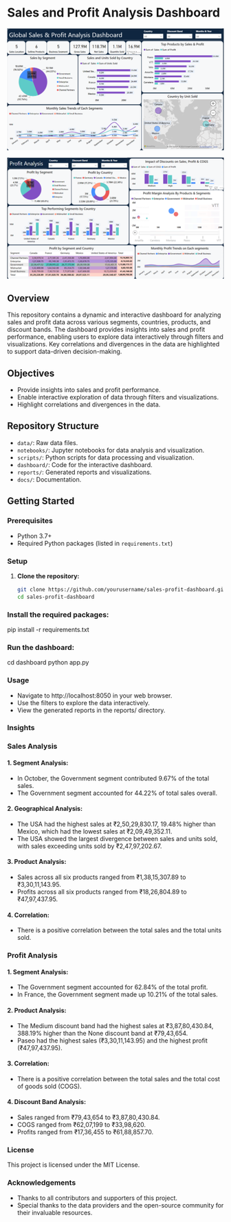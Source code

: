 # Sales and Profit Analysis Dashboard

![Overview & Sales Analysis Dashboard](Overview_Sales_Analysis_Dashboard.png)


![Profit Anlysis Dashboard](Profit_Analysis_Dashboard.png)


## Overview

This repository contains a dynamic and interactive dashboard for analyzing sales and profit data across various segments, countries, products, and discount bands. The dashboard provides insights into sales and profit performance, enabling users to explore data interactively through filters and visualizations. Key correlations and divergences in the data are highlighted to support data-driven decision-making.

## Objectives

- Provide insights into sales and profit performance.
- Enable interactive exploration of data through filters and visualizations.
- Highlight correlations and divergences in the data.

## Repository Structure

- `data/`: Raw data files.
- `notebooks/`: Jupyter notebooks for data analysis and visualization.
- `scripts/`: Python scripts for data processing and visualization.
- `dashboard/`: Code for the interactive dashboard.
- `reports/`: Generated reports and visualizations.
- `docs/`: Documentation.

## Getting Started

### Prerequisites

- Python 3.7+
- Required Python packages (listed in `requirements.txt`)

### Setup

1. **Clone the repository:**
   ```sh
   git clone https://github.com/yourusername/sales-profit-dashboard.git
   cd sales-profit-dashboard
### Install the required packages:

pip install -r requirements.txt
### Run the dashboard:
cd dashboard
python app.py
### Usage
- Navigate to http://localhost:8050 in your web browser.
- Use the filters to explore the data interactively.
- View the generated reports in the reports/ directory.
### Insights
### Sales Analysis
#### 1. Segment Analysis:

- In October, the Government segment contributed 9.67% of the total sales.
- The Government segment accounted for 44.22% of total sales overall.
#### 2. Geographical Analysis:

- The USA had the highest sales at ₹2,50,29,830.17, 19.48% higher than Mexico, which had the lowest sales at ₹2,09,49,352.11.
- The USA showed the largest divergence between sales and units sold, with sales exceeding units sold by ₹2,47,97,202.67.
#### 3. Product Analysis:

- Sales across all six products ranged from ₹1,38,15,307.89 to ₹3,30,11,143.95.
- Profits across all six products ranged from ₹18,26,804.89 to ₹47,97,437.95.
#### 4. Correlation:

- There is a positive correlation between the total sales and the total units sold.
### Profit Analysis
#### 1. Segment Analysis:

- The Government segment accounted for 62.84% of the total profit.
- In France, the Government segment made up 10.21% of the total sales.
#### 2. Product Analysis:

- The Medium discount band had the highest sales at ₹3,87,80,430.84, 388.19% higher than the None discount band at ₹79,43,654.
- Paseo had the highest sales (₹3,30,11,143.95) and the highest profit (₹47,97,437.95).
#### 3. Correlation:

- There is a positive correlation between the total sales and the total cost of goods sold (COGS).
#### 4. Discount Band Analysis:

- Sales ranged from ₹79,43,654 to ₹3,87,80,430.84.
- COGS ranged from ₹62,07,199 to ₹33,98,620.
- Profits ranged from ₹17,36,455 to ₹61,88,857.70.
### License
This project is licensed under the MIT License.

### Acknowledgements
- Thanks to all contributors and supporters of this project.
- Special thanks to the data providers and the open-source community for their invaluable resources.
